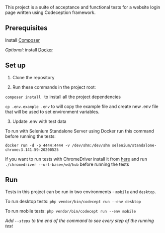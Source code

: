 This project is a suite of acceptance and functional tests for a website login page written using Codeception framework.

## Prerequisites

Install [Composer](https://getcomposer.org/)

_Optional_: install [Docker](https://docs.docker.com/get-docker/)

## Set up

1. Clone the repository

2. Run these commands in the project root: 

`composer install ` to install all the project dependencies

`cp .env.example .env` to will copy the example file and create new .env file that will be used to set environment variables. 

3. Update .env with test data

To run with Selenium Standalone Server using Docker run this command before running the tests:

`docker run -d -p 4444:4444 -v /dev/shm:/dev/shm selenium/standalone-chrome:3.141.59-20200525`

If you want to run tests with ChromeDriver install it from [here](https://sites.google.com/a/chromium.org/chromedriver/getting-started) and run `./chromedriver --url-base=/wd/hub` before running the tests

## Run

Tests in this project can be run in two environments - `mobile` and `desktop`.

To run desktop tests: `php vendor/bin/codecept run --env desktop`

To run mobile tests: `php vendor/bin/codecept run --env mobile`

_Add `--steps` to the end of the command to see every step of the running test_ 
